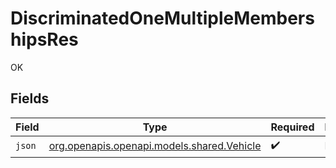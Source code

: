 # DiscriminatedOneMultipleMembershipsRes

OK


## Fields

| Field                                                                        | Type                                                                         | Required                                                                     | Description                                                                  |
| ---------------------------------------------------------------------------- | ---------------------------------------------------------------------------- | ---------------------------------------------------------------------------- | ---------------------------------------------------------------------------- |
| `json`                                                                       | [org.openapis.openapi.models.shared.Vehicle](../../models/shared/Vehicle.md) | :heavy_check_mark:                                                           | N/A                                                                          |